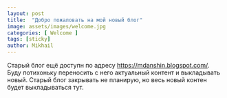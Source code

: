 ```yaml
---
layout: post
title:  "Добро пожаловать на мой новый блог"
image: assets/images/welcome.jpg
categories: [ Welcome ]
tags: [sticky]
author: Mikhail
---
```

Старый блог ещё доступн по адресу https://mdanshin.blogspot.com/. Буду потихоньку переносить с него актуальный контент и выкладывать новый. Старый блог закрывать не планирую, но весь новый контен будет выкладываться тут.